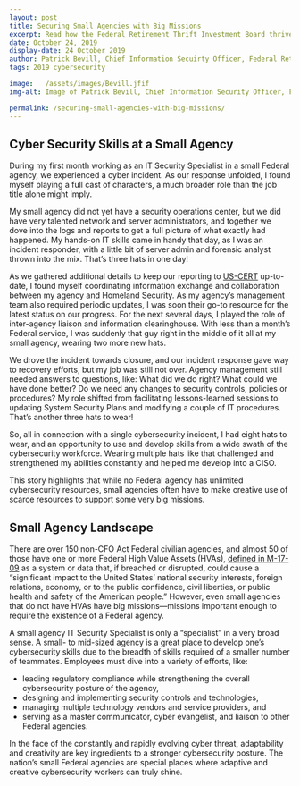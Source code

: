 ```yaml
---
layout: post
title: Securing Small Agencies with Big Missions
excerpt: Read how the Federal Retirement Thrift Investment Board thrives on adaptability and creativity when it comes to cybersecurity.
date: October 24, 2019
display-date: 24 October 2019
author: Patrick Bevill, Chief Information Secuirty Officer, Federal Retirement Thrift Investment Board
tags: 2019 cybersecurity 

image:   /assets/images/Bevill.jfif
img-alt: Image of Patrick Bevill, Chief Information Security Officer, Federal Retirement Thrift Investment Board

permalink: /securing-small-agencies-with-big-missions/
---
```


## Cyber Security Skills at a Small Agency
During my first month working as an IT Security Specialist in a small Federal agency, we experienced a cyber incident. As our response unfolded, I found myself playing a full cast of characters, a much broader role than the job title alone might imply. 

My small agency did not yet have a security operations center, but we did have very talented network and server administrators, and together we dove into the logs and reports to get a full picture of what exactly had happened. My hands-on IT skills came in handy that day, as I was an incident responder, with a little bit of server admin and forensic analyst thrown into the mix. That’s three hats in one day!

As we gathered additional details to keep our reporting to [US-CERT](https://www.us-cert.gov/) up-to-date, I found myself coordinating information exchange and collaboration between my agency and Homeland Security. As my agency’s management team also required periodic updates, I was soon their go-to resource for the latest status on our progress. For the next several days, I played the role of inter-agency liaison and information clearinghouse. With less than a month’s Federal service, I was suddenly that guy right in the middle of it all at my small agency, wearing two more new hats.

We drove the incident towards closure, and our incident response gave way to recovery efforts, but my job was still not over. Agency management still needed answers to questions, like: What did we do right? What could we have done better? Do we need any changes to security controls, policies or procedures? My role shifted from facilitating lessons-learned sessions to updating System Security Plans and modifying a couple of IT procedures. That’s another three hats to wear!

 So, all in connection with a single cybersecurity incident, I had eight hats to wear, and an opportunity to use and develop skills from a wide swath of the cybersecurity workforce. Wearing multiple hats like that challenged and strengthened my abilities constantly and helped me develop into a CISO. 

This story highlights that while no Federal agency has unlimited cybersecurity resources, small agencies often have to make creative use of scarce resources to support some very big missions. 

## Small Agency Landscape
There are over 150 non-CFO Act Federal civilian agencies, and almost 50 of those have one or more Federal High Value Assets (HVAs), [defined in M-17-09](https://www.whitehouse.gov/sites/whitehouse.gov/files/omb/memoranda/2017/m-17-09.pdf) as a system or data that, if breached or disrupted, could cause a “significant impact to the United States’ national security interests, foreign relations, economy, or to the public confidence, civil liberties, or public health and safety of the American people.” However, even small agencies that do not have HVAs have big missions—missions important enough to require the existence of a Federal agency.

A small agency IT Security Specialist is only a “specialist” in a very broad sense. A small- to mid-sized agency is a great place to develop one’s cybersecurity skills due to the breadth of skills required of a smaller number of teammates. Employees must dive into a variety of efforts, like:
- leading regulatory compliance while strengthening the overall cybersecurity posture of the agency, 
- designing and implementing security controls and technologies, 
- managing multiple technology vendors and service providers, and
- serving as a master communicator, cyber evangelist, and liaison to other Federal agencies. 

In the face of the constantly and rapidly evolving cyber threat, adaptability and creativity are key ingredients to a stronger cybersecurity posture. The nation’s small Federal agencies are special places where adaptive and creative cybersecurity workers can truly shine.
